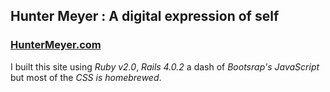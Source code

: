 ## Hunter Meyer : A digital expression of self
### [HunterMeyer.com](http://huntermeyer.com "Go on, give it a click...")

I built this site using *Ruby v2.0*, *Rails 4.0.2* a dash of *Bootsrap's JavaScript* but most of the *CSS is homebrewed*.

